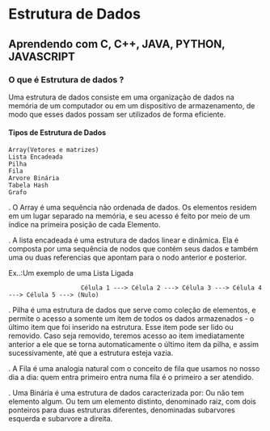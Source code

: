 # Estrutura de Dados 
## Aprendendo com C, C++, JAVA, PYTHON, JAVASCRIPT

### O que é Estrutura de dados ?

Uma estrutura de dados consiste em uma organização de dados na memória de um computador ou em um dispositivo de armazenamento, de modo que esses dados possam ser utilizados de forma eficiente.

#### Tipos de Estrutura de Dados 

    Array(Vetores e matrizes)
    Lista Encadeada 
    Pilha 
    Fila
    Arvore Binária 
    Tabela Hash
    Grafo

.   O Array é uma sequência não ordenada de dados. Os elementos residem em um lugar separado na memória, e seu acesso é feito por meio de um índice na primeira posição de cada Elemento.

. A lista encadeada é uma estrutura de dados linear e dinâmica. Ela é composta por uma sequência de nodos que contém seus dados e também uma ou duas referencias que apontam para o nodo anterior e posterior.

Ex..:Um exemplo de uma Lista Ligada

                        Célula 1 ---> Célula 2 ---> Célula 3 ---> Célula 4 ---> Célula 5 ---> (Nulo)
 
.   Pilha é uma estrutura de dados que serve como coleção de elementos, e permite o acesso a somente um item de todos os dados armazenados - o último item que foi inserido na estrutura. Esse item pode ser lido ou removido. Caso seja removido, teremos acesso ao 
item imediatamente anterior a ele que se torna automaticamente o último item da pilha, e assim sucessivamente, até que a estrutura esteja vazia.

.   A Fila é uma analogia natural com o conceito de fila que usamos no nosso dia a dia: quem entra primeiro entra numa fila é o primeiro a ser atendido.

.   Uma Binária é uma estrutura de dados caracterizada por: Ou não tem elemento algum. Ou tem um elemento distinto, denominado raiz, com dois ponteiros para duas estruturas diferentes, denominadas subarvores esquerda e subarvore a direita.


    
   
  



